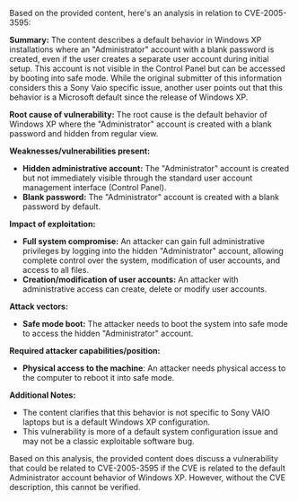 Based on the provided content, here's an analysis in relation to CVE-2005-3595:

**Summary:**
The content describes a default behavior in Windows XP installations where an "Administrator" account with a blank password is created, even if the user creates a separate user account during initial setup. This account is not visible in the Control Panel but can be accessed by booting into safe mode. While the original submitter of this information considers this a Sony Vaio specific issue, another user points out that this behavior is a Microsoft default since the release of Windows XP.

**Root cause of vulnerability:**
The root cause is the default behavior of Windows XP where the "Administrator" account is created with a blank password and hidden from regular view.

**Weaknesses/vulnerabilities present:**
-   **Hidden administrative account:** The "Administrator" account is created but not immediately visible through the standard user account management interface (Control Panel).
-   **Blank password:** The "Administrator" account is created with a blank password by default.

**Impact of exploitation:**
-   **Full system compromise:** An attacker can gain full administrative privileges by logging into the hidden "Administrator" account, allowing complete control over the system, modification of user accounts, and access to all files.
-   **Creation/modification of user accounts:** An attacker with administrative access can create, delete or modify user accounts.

**Attack vectors:**
-   **Safe mode boot:** The attacker needs to boot the system into safe mode to access the hidden "Administrator" account.

**Required attacker capabilities/position:**
-   **Physical access to the machine**: An attacker needs physical access to the computer to reboot it into safe mode.

**Additional Notes:**
- The content clarifies that this behavior is not specific to Sony VAIO laptops but is a default Windows XP configuration.
- This vulnerability is more of a default system configuration issue and may not be a classic exploitable software bug.

Based on this analysis, the provided content does discuss a vulnerability that could be related to CVE-2005-3595 if the CVE is related to the default Administrator account behavior of Windows XP. However, without the CVE description, this cannot be verified.